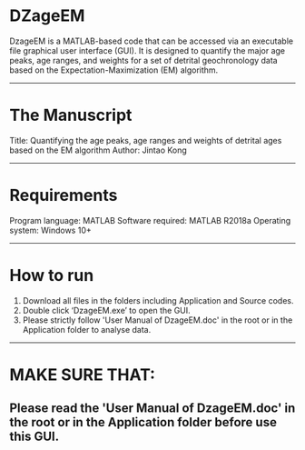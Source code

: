 # DZageEM

DzageEM is a MATLAB-based code that can be accessed via an executable file graphical user interface (GUI). 
It is designed to quantify the major age peaks, age ranges, and weights for a set of detrital geochronology data based on the Expectation-Maximization (EM) algorithm. 

---------------------------------------------------------------------------------------------------------------
# The Manuscript

Title: Quantifying the age peaks, age ranges and weights of detrital ages based on the EM algorithm
Author: Jintao Kong

---------------------------------------------------------------------------------------------------------------
# Requirements

Program language: MATLAB
Software required: MATLAB R2018a
Operating system: Windows 10+

---------------------------------------------------------------------------------------------------------------
# How to run

1. Download all files in the folders including Application and Source codes.
2. Double click ‘DzageEM.exe’ to open the GUI.
3. Please strictly follow 'User Manual of DzageEM.doc' in the root or in the Application folder to analyse data.
 
---------------------------------------------------------------------------------------------------------------
# MAKE SURE THAT:

Please read the 'User Manual of DzageEM.doc' in the root or in the Application folder before use this GUI.
---------------------------------------------------------------------------------------------------------------
